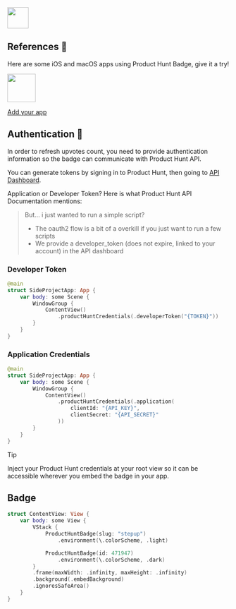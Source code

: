 <img src="https://github.com/user-attachments/assets/acd609e4-298e-42cc-8f0b-5f4af26fb382" width="48">

## References 📖
Here are some iOS and macOS apps using Product Hunt Badge, give it a try!

[<img src="https://github.com/user-attachments/assets/c263ea4e-2403-4e2f-9f7b-ab721bfa4824" width="64" height="64">](https://apps.apple.com/app/id6502121777)

[Add your app](https://github.com/sponsors/appcraftconsulting/sponsorships?tier_id=417653)

## Authentication 🔐

In order to refresh upvotes count, you need to provide authentication information so the badge can communicate with Product Hunt API.

You can generate tokens by signing in to Product Hunt, then going to [API Dashboard](https://www.producthunt.com/v2/oauth/applications).

Application or Developer Token? Here is what Product Hunt API Documentation mentions:
> But… i just wanted to run a simple script?
> - The oauth2 flow is a bit of a overkill if you just want to run a few scripts
> - We provide a developer_token (does not expire, linked to your account) in the API dashboard

### Developer Token
```swift
@main
struct SideProjectApp: App {
    var body: some Scene {
        WindowGroup {
            ContentView()
                .productHuntCredentials(.developerToken("{TOKEN}"))
        }
    }
}
```

### Application Credentials
```swift
@main
struct SideProjectApp: App {
    var body: some Scene {
        WindowGroup {
            ContentView()
                .productHuntCredentials(.application(
                    clientId: "{API_KEY}",
                    clientSecret: "{API_SECRET}"
                ))
        }
    }
}
```

> [!TIP]
> Inject your Product Hunt credentials at your root view so it can be accessible wherever you embed the badge in your app.

## Badge

```swift
struct ContentView: View {
    var body: some View {
        VStack {
            ProductHuntBadge(slug: "stepup")
                .environment(\.colorScheme, .light)

            ProductHuntBadge(id: 471947)
                .environment(\.colorScheme, .dark)
        }
        .frame(maxWidth: .infinity, maxHeight: .infinity)
        .background(.embedBackground)
        .ignoresSafeArea()
    }
}
```
